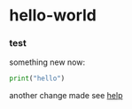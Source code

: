 # hello-world
### test

something new now:
```python
print("hello")
```
another change made see [help](help.github.com/)
